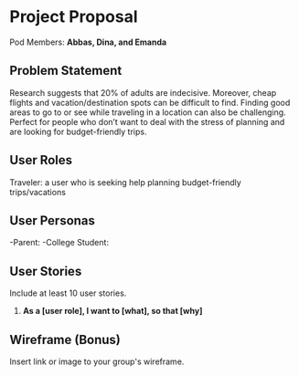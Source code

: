 # Project Proposal

Pod Members: **Abbas, Dina, and Emanda**

## Problem Statement

Research suggests that 20% of adults are indecisive. Moreover, cheap flights and vacation/destination spots can be difficult to find. Finding good areas to go to or see while traveling in a location can also be challenging. Perfect for people who don’t want to deal with the stress of planning and are looking for budget-friendly trips.

## User Roles

Traveler: a user who is seeking help planning budget-friendly trips/vacations

## User Personas

-Parent: 
-College Student: 

## User Stories

Include at least 10 user stories.

1. **As a [user role], I want to [what], so that [why]**

## Wireframe (Bonus)

Insert link or image to your group's wireframe. 

